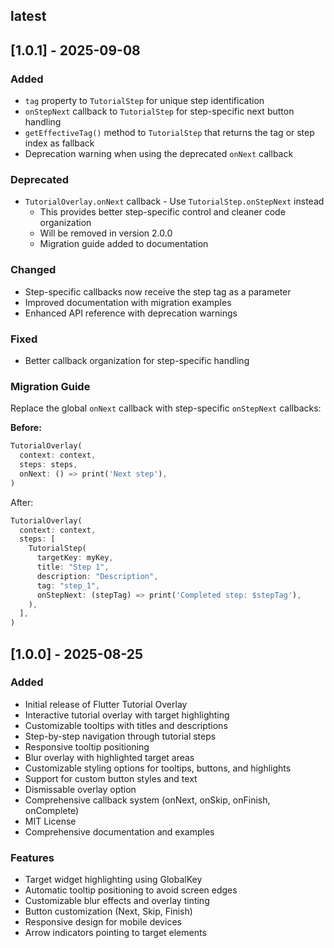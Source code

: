 ## latest

## [1.0.1] - 2025-09-08

### Added

- `tag` property to `TutorialStep` for unique step identification
- `onStepNext` callback to `TutorialStep` for step-specific next button handling
- `getEffectiveTag()` method to `TutorialStep` that returns the tag or step index as fallback
- Deprecation warning when using the deprecated `onNext` callback

### Deprecated

- `TutorialOverlay.onNext` callback - Use `TutorialStep.onStepNext` instead
  - This provides better step-specific control and cleaner code organization
  - Will be removed in version 2.0.0
  - Migration guide added to documentation

### Changed

- Step-specific callbacks now receive the step tag as a parameter
- Improved documentation with migration examples
- Enhanced API reference with deprecation warnings

### Fixed

- Better callback organization for step-specific handling

### Migration Guide

Replace the global `onNext` callback with step-specific `onStepNext` callbacks:

**Before:**

```dart
TutorialOverlay(
  context: context,
  steps: steps,
  onNext: () => print('Next step'),
)
```

After:

```dart
TutorialOverlay(
  context: context,
  steps: [
    TutorialStep(
      targetKey: myKey,
      title: "Step 1",
      description: "Description",
      tag: "step_1",
      onStepNext: (stepTag) => print('Completed step: $stepTag'),
    ),
  ],
)
```

## [1.0.0] - 2025-08-25

### Added

- Initial release of Flutter Tutorial Overlay
- Interactive tutorial overlay with target highlighting
- Customizable tooltips with titles and descriptions
- Step-by-step navigation through tutorial steps
- Responsive tooltip positioning
- Blur overlay with highlighted target areas
- Customizable styling options for tooltips, buttons, and highlights
- Support for custom button styles and text
- Dismissable overlay option
- Comprehensive callback system (onNext, onSkip, onFinish, onComplete)
- MIT License
- Comprehensive documentation and examples

### Features

- Target widget highlighting using GlobalKey
- Automatic tooltip positioning to avoid screen edges
- Customizable blur effects and overlay tinting
- Button customization (Next, Skip, Finish)
- Responsive design for mobile devices
- Arrow indicators pointing to target elements
